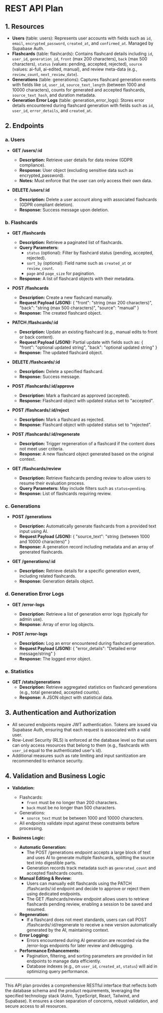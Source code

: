 # REST API Plan

## 1. Resources

- **Users** (table: users): Represents user accounts with fields such as `id`, `email`, `encrypted_password`, `created_at`, and `confirmed_at`. Managed by Supabase Auth.
- **Flashcards** (table: flashcards): Contains flashcard details including `id`, `user_id`, `generation_id`, `front` (max 200 characters), `back` (max 500 characters), `status` (values: pending, accepted, rejected), `source` (values: ai-full, ai-edited, manual), and review meta-data (e.g., `review_count`, `next_review_date`).
- **Generations** (table: generations): Captures flashcard generation events with fields like `id`, `user_id`, `source_text_length` (between 1000 and 10000 characters), counts for generated and accepted flashcards, `source_text_hash`, and duration metadata.
- **Generation Error Logs** (table: generation_error_logs): Stores error details encountered during flashcard generation with fields such as `id`, `user_id`, `error_details`, and `created_at`.

## 2. Endpoints

### a. Users

- **GET /users/:id**
  - **Description:** Retrieve user details for data review (GDPR compliance).
  - **Response:** User object (excluding sensitive data such as encrypted_password).
  - **Notes:** Must enforce that the user can only access their own data.

- **DELETE /users/:id**
  - **Description:** Delete a user account along with associated flashcards (GDPR compliant deletion).
  - **Response:** Success message upon deletion.

### b. Flashcards

- **GET /flashcards**
  - **Description:** Retrieve a paginated list of flashcards.
  - **Query Parameters:**
    - `status` (optional): Filter by flashcard status (pending, accepted, rejected).
    - `sort_by` (optional): Field name such as `created_at` or `review_count`.
    - `page` and `page_size` for pagination.
  - **Response:** A list of flashcard objects with their metadata.

- **POST /flashcards**
  - **Description:** Create a new flashcard manually.
  - **Request Payload (JSON):**
    {
      "front": "string (max 200 characters)",
      "back": "string (max 500 characters)",
      "source": "manual"
    }
  - **Response:** The created flashcard object.

- **PATCH /flashcards/:id**
  - **Description:** Update an existing flashcard (e.g., manual edits to front or back content).
  - **Request Payload (JSON):** Partial update with fields such as:
    {
      "front": "optional updated string",
      "back": "optional updated string"
    }
  - **Response:** The updated flashcard object.

- **DELETE /flashcards/:id**
  - **Description:** Delete a specified flashcard.
  - **Response:** Success message.

- **POST /flashcards/:id/approve**
  - **Description:** Mark a flashcard as approved (accepted).
  - **Response:** Flashcard object with updated status set to "accepted".

- **POST /flashcards/:id/reject**
  - **Description:** Mark a flashcard as rejected.
  - **Response:** Flashcard object with updated status set to "rejected".

- **POST /flashcards/:id/regenerate**
  - **Description:** Trigger regeneration of a flashcard if the content does not meet user criteria.
  - **Response:** A new flashcard object generated based on the original context.

- **GET /flashcards/review**
  - **Description:** Retrieve flashcards pending review to allow users to resume their evaluation process.
  - **Query Parameters:** May include filters such as `status=pending`.
  - **Response:** List of flashcards requiring review.

### c. Generations

- **POST /generations**
  - **Description:** Automatically generate flashcards from a provided text input using AI.
  - **Request Payload (JSON):**
    {
      "source_text": "string (between 1000 and 10000 characters)"
    }
  - **Response:** A generation record including metadata and an array of generated flashcards.

- **GET /generations/:id**
  - **Description:** Retrieve details for a specific generation event, including related flashcards.
  - **Response:** Generation details object.

### d. Generation Error Logs

- **GET /error-logs**
  - **Description:** Retrieve a list of generation error logs (typically for admin use).
  - **Response:** Array of error log objects.

- **POST /error-logs**
  - **Description:** Log an error encountered during flashcard generation.
  - **Request Payload (JSON):**
    {
      "error_details": "Detailed error message/string"
    }
  - **Response:** The logged error object.

### e. Statistics

- **GET /stats/generations**
  - **Description:** Retrieve aggregated statistics on flashcard generations (e.g., total generated, accepted counts).
  - **Response:** A JSON object with statistical data.

## 3. Authentication and Authorization

- All secured endpoints require JWT authentication. Tokens are issued via Supabase Auth, ensuring that each request is associated with a valid user.
- Row-Level Security (RLS) is enforced at the database level so that users can only access resources that belong to them (e.g., flashcards with `user_id` equal to the authenticated user's id).
- Additional measures such as rate limiting and input sanitization are recommended to enhance security.

## 4. Validation and Business Logic

- **Validation:**
  - Flashcards:
    - `front` must be no longer than 200 characters.
    - `back` must be no longer than 500 characters.
  - Generations:
    - `source_text` must be between 1000 and 10000 characters.
  - All endpoints validate input against these constraints before processing.

- **Business Logic:**
  - **Automatic Generation:**
    - The POST /generations endpoint accepts a large block of text and uses AI to generate multiple flashcards, splitting the source text into digestible parts.
    - Generation records track metadata such as `generated_count` and accepted flashcards counts.
  - **Manual Editing & Review:**
    - Users can manually edit flashcards using the PATCH /flashcards/:id endpoint and decide to approve or reject them using dedicated endpoints.
    - The GET /flashcards/review endpoint allows users to retrieve flashcards pending review, enabling a session to be saved and resumed.
  - **Regeneration:**
    - If a flashcard does not meet standards, users can call POST /flashcards/:id/regenerate to receive a new version automatically generated by the AI, maintaining context.
  - **Error Logging:**
    - Errors encountered during AI generation are recorded via the /error-logs endpoints for later review and debugging.
  - **Performance Enhancements:**
    - Pagination, filtering, and sorting parameters are provided in list endpoints to manage data efficiently.
    - Database indexes (e.g., on `user_id`, `created_at`, `status`) will aid in optimizing query performance.

---

This API plan provides a comprehensive RESTful interface that reflects both the database schema and the product requirements, leveraging the specified technology stack (Astro, TypeScript, React, Tailwind, and Supabase). It ensures a clean separation of concerns, robust validation, and secure access to all resources.
